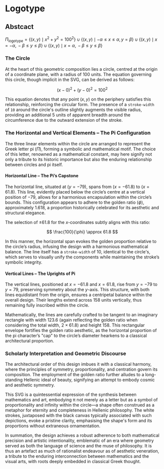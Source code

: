 # Logotype
## Abstcact

$\Pi_{\text{logotype}} = \{ (x, y) \mid x^2 + y^2 = 100^2 \} \cup \{ (x, y) \mid -\alpha \leq x \leq \alpha, \, y = \beta \} \cup \{ (x, y) \mid x = -\alpha, \, -\beta \leq y \leq \beta \} \cup \{ (x, y) \mid x = \alpha, \, -\beta \leq y \leq \beta \}$

### The Circle
At the heart of this geometric composition lies a circle, centred at the origin of a coordinate plane, with a radius of $100$ units. The equation governing this circle, though implicit in the SVG, can be derived as follows:

$$
(x - 0)^2 + (y - 0)^2 = 100^2
$$

This equation denotes that any point $(x, y)$ on the periphery satisfies this relationship, reinforcing the circular form. The presence of a `stroke-width` of `10` around the circle's outline slightly augments the visible radius, providing an additional $5$ units of apparent breadth around the circumference due to the outward extension of the stroke.

### The Horizontal and Vertical Elements – The Pi Configuration
The three linear elements within the circle are arranged to represent the Greek letter pi ($\Pi$), forming a symbolic and mathematical motif. The choice of this letter, renowned as a mathematical constant, may here signify not only a tribute to its historic importance but also the enduring relationship between circles and pi itself.

#### Horizontal Line – The Pi’s Capstone
The horizontal line, situated at $(y = -79)$, spans from $(x = -61.8)$ to $(x = 61.8)$. This line, evidently placed below the circle’s centre at a vertical position of $-79$, allows for a harmonious encapsulation within the circle’s bounds. This configuration appears to adhere to the golden ratio $(\phi)$, approximately $1.618$, a proportion historically celebrated for its aesthetic and structural elegance.

The selection of $\pm 61.8$ for the $x$-coordinates subtly aligns with this ratio:

$$
\frac{100}{\phi} \approx 61.8
$$

In this manner, the horizontal span evokes the golden proportion relative to the circle’s radius, infusing the design with a harmonious mathematical balance. The line itself has a `stroke-width` of $10$, identical to the circle's, which serves to visually unify the components while maintaining the stroke’s symbolic integrity.

#### Vertical Lines – The Uprights of Pi
The vertical lines, positioned at $x = -61.8$ and $x = 61.8$, rise from $y = -79$ to $y = 79$, preserving symmetry about the $y$-axis. This structure, with both lines equidistant from the origin, ensures a centripetal balance within the overall design. Their lengths extend across $158$ units vertically, thus remaining fully inscribed within the circle.

Mathematically, the lines are carefully crafted to be tangent to an imaginary rectangle with width $123.6$ (again reflecting the golden ratio when considering the total width, $2 \times 61.8$) and height $158$. This rectangular envelope fortifies the golden ratio aesthetic, as the horizontal proportion of the pi character’s "cap" to the circle’s diameter hearkens to a classical architectural proportion.

### Scholarly Interpretation and Geometric Discourse
The architectural order of this design imbues it with a classical harmony, where the principles of symmetry, proportionality, and centration govern its composition. The employment of the golden ratio further alludes to a long-standing Hellenic ideal of beauty, signifying an attempt to embody cosmic and aesthetic symmetry.

This SVG is a quintessential expression of the synthesis between mathematics and art, embodying π not merely as a letter but as a symbol of proportionality and infinity within the circle—a shape often construed as a metaphor for eternity and completeness in Hellenic philosophy. The white strokes, juxtaposed with the black canvas typically associated with such depictions, evoke a pristine clarity, emphasising the shape's form and its proportions without extraneous ornamentation.

In summation, the design achieves a robust adherence to both mathematical precision and artistic intentionality, emblematic of an era where geometry served as both the language of science and the muse of philosophy. It is thus an artefact as much of rationalist endeavour as of aesthetic veneration, a tribute to the enduring interconnection between mathematics and the visual arts, with roots deeply embedded in classical Greek thought.
